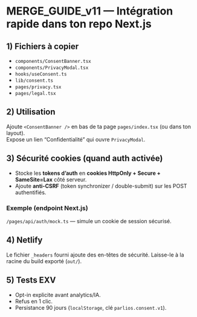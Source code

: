 # MERGE_GUIDE_v11 — Intégration rapide dans ton repo Next.js

## 1) Fichiers à copier
- `components/ConsentBanner.tsx`
- `components/PrivacyModal.tsx`
- `hooks/useConsent.ts`
- `lib/consent.ts`
- `pages/privacy.tsx`
- `pages/legal.tsx`

## 2) Utilisation
Ajoute `<ConsentBanner />` en bas de ta page `pages/index.tsx` (ou dans ton layout).  
Expose un lien “Confidentialité” qui ouvre `PrivacyModal`.

## 3) Sécurité cookies (quand auth activée)
- Stocke les **tokens d’auth** en **cookies HttpOnly + Secure + SameSite=Lax** côté serveur.
- Ajoute **anti-CSRF** (token synchronizer / double-submit) sur les POST authentifiés.

### Exemple (endpoint Next.js)
`/pages/api/auth/mock.ts` — simule un cookie de session sécurisé.

## 4) Netlify
Le fichier `_headers` fourni ajoute des en-têtes de sécurité. Laisse-le à la racine du build exporté (`out/`).

## 5) Tests EXV
- Opt-in explicite avant analytics/IA.
- Refus en 1 clic.
- Persistance 90 jours (`localStorage`, clé `parlios.consent.v1`).
